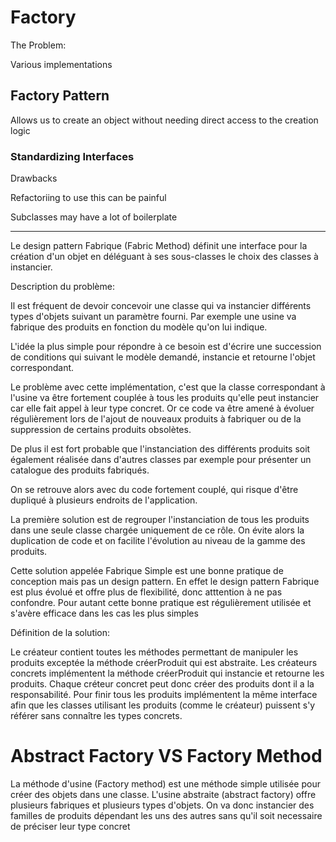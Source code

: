 # Factory

The Problem:

Various implementations


## Factory Pattern

Allows us to create an object without needing direct access to the creation logic

### Standardizing Interfaces

Drawbacks

Refactoriing to use this can be painful

Subclasses may have a lot of boilerplate

---

Le design pattern Fabrique (Fabric Method) définit une interface pour la création d'un objet en déléguant à ses sous-classes le choix des classes à instancier.

Description du problème:

Il est fréquent de devoir concevoir une classe qui va instancier différents types d'objets suivant un paramètre fourni. Par exemple une usine va fabrique des produits en fonction du modèle qu'on lui indique.

L'idée la plus simple pour répondre à ce besoin est d'écrire une succession de conditions qui suivant le modèle demandé, instancie et retourne l'objet correspondant.

Le problème avec cette implémentation, c'est que la classe correspondant à l'usine va être fortement couplée à tous les produits qu'elle peut instancier car elle fait appel à leur type concret.
Or ce code va être amené à évoluer régulièrement lors de l'ajout de nouveaux produits à fabriquer ou de la suppression de certains produits obsolètes.

De plus il est fort probable que l'instanciation des différents produits soit également réalisée dans d'autres classes par exemple pour présenter un catalogue des produits fabriqués.

On se retrouve alors avec du code fortement couplé, qui risque d'être dupliqué à plusieurs endroits de l'application.


La première solution est de regrouper l'instanciation de tous les produits dans une seule classe chargée uniquement de ce rôle. On évite alors la duplication de code et on facilite l'évolution au niveau de la gamme des produits.

Cette solution appelée Fabrique Simple est une bonne pratique de conception mais pas un design pattern. En effet le design pattern Fabrique est plus évolué et offre plus de flexibilité, donc atttention à ne pas confondre. Pour autant cette bonne pratique est régulièrement utilisée et s'avère efficace dans les cas les plus simples

Définition de la solution:

Le créateur contient toutes les méthodes permettant de manipuler les produits exceptée la méthode créerProduit qui est abstraite. Les créateurs concrets implémentent la méthode créerProduit qui instancie et retourne les produits.
Chaque créteur concret peut donc créer des produits dont il a la responsabilité. Pour finir tous les produits implémentent la même interface afin que les classes utilisant les produits (comme le créateur) puissent s'y référer sans connaître les types concrets.

# Abstract Factory VS Factory Method

La méthode d'usine (Factory method) est une méthode simple utilisée pour créer des objets dans une classe.
L'usine abstraite (abstract factory) offre plusieurs fabriques et plusieurs types d'objets. On va donc instancier des familles de produits dépendant les uns des autres sans qu'il soit necessaire de préciser leur type concret